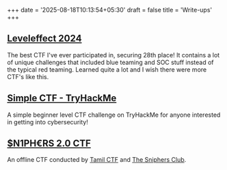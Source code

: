 +++
date = '2025-08-18T10:13:54+05:30'
draft = false
title = 'Write-ups'
+++

## [Leveleffect 2024](https://github.com/quixel200/Leveleffect-2024-CTF-Writeups)

The best CTF I've ever participated in, securing 28th place! It contains a lot of unique challenges that included blue teaming and SOC stuff instead of the typical red teaming. Learned quite a lot and I wish there were more CTF's like this.

## [Simple CTF - TryHackMe](/writeups/simple_ctf)

A simple beginner level CTF challenge on TryHackMe for anyone interested in getting into cybersecurity!

## [$N1PH€RS 2.0 CTF](/writeups/sniphers)

An offline CTF conducted by [Tamil CTF](https://www.tamilctf.com/) and [The Sniphers Club](https://www.linkedin.com/company/sniphers-club/).
